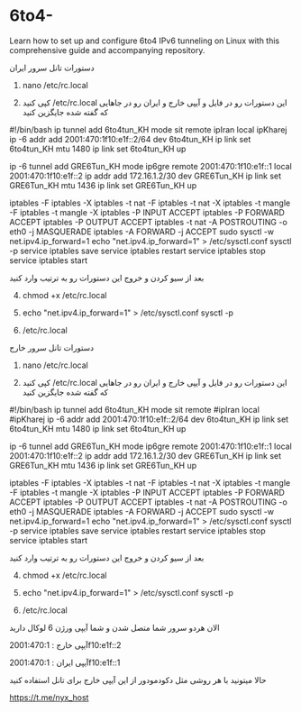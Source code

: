 # 6to4-
Learn how to set up and configure 6to4 IPv6 tunneling on Linux with this comprehensive guide and accompanying repository. 


 دستورات تانل سرور ایران

1) nano /etc/rc.local

2) کپی کنید /etc/rc.local این دستورات رو در فایل 
و آیپی خارج و ایران رو در جاهایی که گفته شده جایگزین کنید

#!/bin/bash
ip tunnel add 6to4tun_KH mode sit remote ipIran local ipKharej
ip -6 addr add 2001:470:1f10:e1f::2/64 dev 6to4tun_KH
ip link set 6to4tun_KH mtu 1480
ip link set 6to4tun_KH up

ip -6 tunnel add GRE6Tun_KH mode ip6gre remote 2001:470:1f10:e1f::1 local 2001:470:1f10:e1f::2
ip addr add 172.16.1.2/30 dev GRE6Tun_KH
ip link set GRE6Tun_KH mtu 1436
ip link set GRE6Tun_KH up

iptables -F
iptables -X
iptables -t nat -F
iptables -t nat -X
iptables -t mangle -F
iptables -t mangle -X
iptables -P INPUT ACCEPT
iptables -P FORWARD ACCEPT
iptables -P OUTPUT ACCEPT
iptables -t nat -A POSTROUTING -o eth0 -j MASQUERADE
iptables -A FORWARD  -j ACCEPT
sudo sysctl -w net.ipv4.ip_forward=1
echo "net.ipv4.ip_forward=1" > /etc/sysctl.conf
sysctl -p
service iptables save
service iptables restart
service iptables stop
service iptables start

بعد از سیو کردن و خروج این دستورات رو به ترتیب وارد کنید

4) chmod +x /etc/rc.local

5) echo "net.ipv4.ip_forward=1" > /etc/sysctl.conf sysctl -p

6) /etc/rc.local



دستورات تانل سرور خارج

1) nano /etc/rc.local

2) کپی کنید /etc/rc.local این دستورات رو در فایل 
و آیپی خارج و ایران رو در جاهایی که گفته شده جایگزین کنید

#!/bin/bash
ip tunnel add 6to4tun_KH mode sit remote #ipIran local #ipKharej
ip -6 addr add 2001:470:1f10:e1f::2/64 dev 6to4tun_KH
ip link set 6to4tun_KH mtu 1480
ip link set 6to4tun_KH up

ip -6 tunnel add GRE6Tun_KH mode ip6gre remote 2001:470:1f10:e1f::1 local 2001:470:1f10:e1f::2
ip addr add 172.16.1.2/30 dev GRE6Tun_KH
ip link set GRE6Tun_KH mtu 1436
ip link set GRE6Tun_KH up

iptables -F
iptables -X
iptables -t nat -F
iptables -t nat -X
iptables -t mangle -F
iptables -t mangle -X
iptables -P INPUT ACCEPT
iptables -P FORWARD ACCEPT
iptables -P OUTPUT ACCEPT
iptables -t nat -A POSTROUTING -o eth0 -j MASQUERADE
iptables -A FORWARD  -j ACCEPT
sudo sysctl -w net.ipv4.ip_forward=1
echo "net.ipv4.ip_forward=1" > /etc/sysctl.conf
sysctl -p
service iptables save
service iptables restart
service iptables stop
service iptables start

بعد از سیو کردن و خروج این دستورات رو به ترتیب وارد کنید

4) chmod +x /etc/rc.local

5) echo "net.ipv4.ip_forward=1" > /etc/sysctl.conf sysctl -p

6) /etc/rc.local


الان هردو سرور شما متصل شدن و شما آیپی ورژن 6 لوکال دارید

آیپی خارج : 
2001:470:1f10:e1f::2

آیپی ایران : 
2001:470:1f10:e1f::1

حالا میتونید با هر روشی مثل دکودمودور از این آیپی خارج برای تانل استفاده کنید


https://t.me/nyx_host